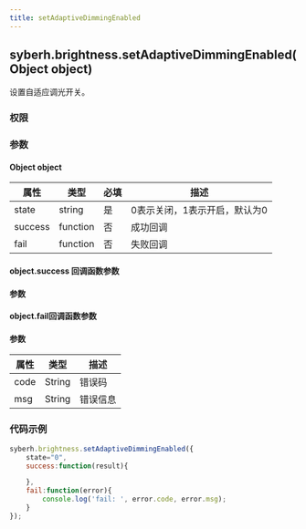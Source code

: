 ```yaml
---
title: setAdaptiveDimmingEnabled
---
```


## syberh.brightness.setAdaptiveDimmingEnabled(Object object)

设置自适应调光开关。

### 权限


### 参数

#### Object object

| 属性    | 类型     | 必填 | 描述                                                         |
| ------- | -------- | -------- | ------------------------------------------------------------ |
| state   | string   | 是       | 0表示关闭，1表示开启，默认为0                                       |
| success | function | 否       | 成功回调                                       |
| fail    | function | 否       | 失败回调                                       |


#### object.success 回调函数参数
#### 参数


#### object.fail回调函数参数
#### 参数
| 属性 | 类型   | 描述     |
| ---- | ------ | -------- |
| code | String | 错误码   |
| msg  | String | 错误信息 |


### 代码示例
```js
syberh.brightness.setAdaptiveDimmingEnabled({
    state="0",
	success:function(result){

    },
    fail:function(error){
        console.log('fail: ', error.code, error.msg);
    }
});
```